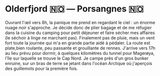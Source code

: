 # Olderfjord :norway: — Porsangnes :norway:

<!-- 67km / 659m+ / 540m- -->

Ouvrant l'œil vers 8h, la panique me prend en regardant le ciel : un énorme nuage noir s'approche. Je décide donc de plier bagage et de me réfugier dans la cuisine du camping pour petit déjeuner et faire sécher mes affaires (le séchoir à linge ne marchant pas). Finalement pas de pluie, mais un vent fort toute la journée qui m'a en grande partie aidé à pédaler. La route est plate,bien roulante, peu passante et grouillante de rennes. J'arrive vers 17h au lieu prévu pour dormir, à quelques kilomètres du tunnel pour Magerøya, l'île sur laquelle se trouve le Cap Nord. Je campe près d'un gros bunker enruine, sur un bras de terre se jetant dans l'océan Arctique où j'aperçois des guillemots pour la première fois.

